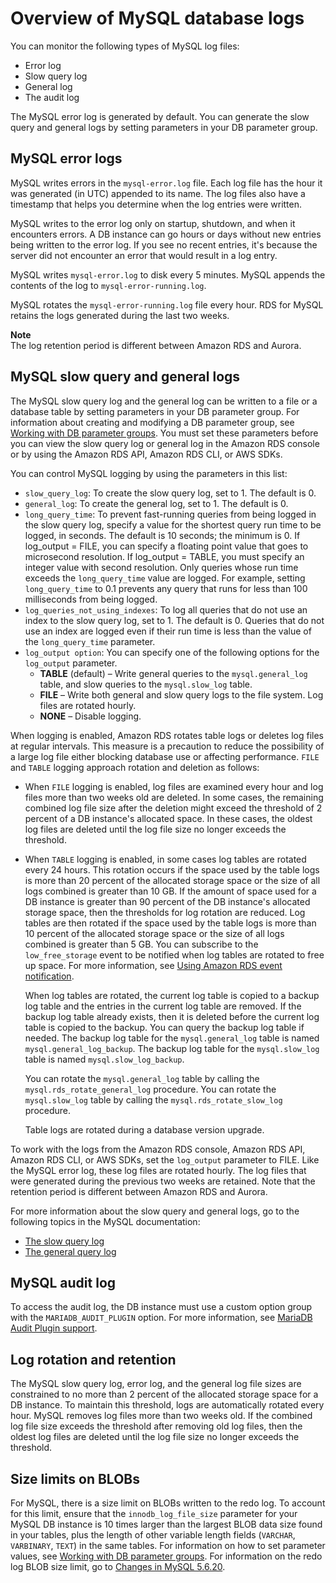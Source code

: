 # Overview of MySQL database logs<a name="USER_LogAccess.MySQL.LogFileSize"></a>

You can monitor the following types of MySQL log files:
+ Error log
+ Slow query log
+ General log
+ The audit log

The MySQL error log is generated by default\. You can generate the slow query and general logs by setting parameters in your DB parameter group\.

## MySQL error logs<a name="USER_LogAccess.MySQL.Errorlog"></a>

MySQL writes errors in the `mysql-error.log` file\. Each log file has the hour it was generated \(in UTC\) appended to its name\. The log files also have a timestamp that helps you determine when the log entries were written\.

MySQL writes to the error log only on startup, shutdown, and when it encounters errors\. A DB instance can go hours or days without new entries being written to the error log\. If you see no recent entries, it's because the server did not encounter an error that would result in a log entry\.

MySQL writes `mysql-error.log` to disk every 5 minutes\. MySQL appends the contents of the log to `mysql-error-running.log`\. 

MySQL rotates the `mysql-error-running.log` file every hour\. RDS for MySQL retains the logs generated during the last two weeks\.

**Note**  
The log retention period is different between Amazon RDS and Aurora\.

## MySQL slow query and general logs<a name="USER_LogAccess.MySQL.Generallog"></a>

The MySQL slow query log and the general log can be written to a file or a database table by setting parameters in your DB parameter group\. For information about creating and modifying a DB parameter group, see [Working with DB parameter groups](USER_WorkingWithParamGroups.md)\. You must set these parameters before you can view the slow query log or general log in the Amazon RDS console or by using the Amazon RDS API, Amazon RDS CLI, or AWS SDKs\.

You can control MySQL logging by using the parameters in this list:
+ `slow_query_log`: To create the slow query log, set to 1\. The default is 0\.
+ `general_log`: To create the general log, set to 1\. The default is 0\.
+ `long_query_time`: To prevent fast\-running queries from being logged in the slow query log, specify a value for the shortest query run time to be logged, in seconds\. The default is 10 seconds; the minimum is 0\. If log\_output = FILE, you can specify a floating point value that goes to microsecond resolution\. If log\_output = TABLE, you must specify an integer value with second resolution\. Only queries whose run time exceeds the `long_query_time` value are logged\. For example, setting `long_query_time` to 0\.1 prevents any query that runs for less than 100 milliseconds from being logged\.
+ `log_queries_not_using_indexes`: To log all queries that do not use an index to the slow query log, set to 1\. The default is 0\. Queries that do not use an index are logged even if their run time is less than the value of the `long_query_time` parameter\.
+ `log_output option`: You can specify one of the following options for the `log_output` parameter\. 
  + **TABLE** \(default\) – Write general queries to the `mysql.general_log` table, and slow queries to the `mysql.slow_log` table\. 
  + **FILE** – Write both general and slow query logs to the file system\. Log files are rotated hourly\. 
  + **NONE** – Disable logging\.

When logging is enabled, Amazon RDS rotates table logs or deletes log files at regular intervals\. This measure is a precaution to reduce the possibility of a large log file either blocking database use or affecting performance\. `FILE` and `TABLE` logging approach rotation and deletion as follows:
+ When `FILE` logging is enabled, log files are examined every hour and log files more than two weeks old are deleted\. In some cases, the remaining combined log file size after the deletion might exceed the threshold of 2 percent of a DB instance's allocated space\. In these cases, the oldest log files are deleted until the log file size no longer exceeds the threshold\.
+ When `TABLE` logging is enabled, in some cases log tables are rotated every 24 hours\. This rotation occurs if the space used by the table logs is more than 20 percent of the allocated storage space or the size of all logs combined is greater than 10 GB\. If the amount of space used for a DB instance is greater than 90 percent of the DB instance's allocated storage space, then the thresholds for log rotation are reduced\. Log tables are then rotated if the space used by the table logs is more than 10 percent of the allocated storage space or the size of all logs combined is greater than 5 GB\. You can subscribe to the `low_free_storage` event to be notified when log tables are rotated to free up space\. For more information, see [Using Amazon RDS event notification](USER_Events.md)\.

  When log tables are rotated, the current log table is copied to a backup log table and the entries in the current log table are removed\. If the backup log table already exists, then it is deleted before the current log table is copied to the backup\. You can query the backup log table if needed\. The backup log table for the `mysql.general_log` table is named `mysql.general_log_backup`\. The backup log table for the `mysql.slow_log` table is named `mysql.slow_log_backup`\.

  You can rotate the `mysql.general_log` table by calling the `mysql.rds_rotate_general_log` procedure\. You can rotate the `mysql.slow_log` table by calling the `mysql.rds_rotate_slow_log` procedure\.

  Table logs are rotated during a database version upgrade\.

To work with the logs from the Amazon RDS console, Amazon RDS API, Amazon RDS CLI, or AWS SDKs, set the `log_output` parameter to FILE\. Like the MySQL error log, these log files are rotated hourly\. The log files that were generated during the previous two weeks are retained\. Note that the retention period is different between Amazon RDS and Aurora\.

For more information about the slow query and general logs, go to the following topics in the MySQL documentation:
+ [The slow query log](https://dev.mysql.com/doc/refman/8.0/en/slow-query-log.html)
+ [The general query log](https://dev.mysql.com/doc/refman/8.0/en/query-log.html)

## MySQL audit log<a name="USER_LogAccess.MySQL.Auditlog"></a>

To access the audit log, the DB instance must use a custom option group with the `MARIADB_AUDIT_PLUGIN` option\. For more information, see [MariaDB Audit Plugin support](Appendix.MySQL.Options.AuditPlugin.md)\.

## Log rotation and retention<a name="USER_LogAccess.MySQL.LogFileSize.retention"></a>

The MySQL slow query log, error log, and the general log file sizes are constrained to no more than 2 percent of the allocated storage space for a DB instance\. To maintain this threshold, logs are automatically rotated every hour\. MySQL removes log files more than two weeks old\. If the combined log file size exceeds the threshold after removing old log files, then the oldest log files are deleted until the log file size no longer exceeds the threshold\.

## Size limits on BLOBs<a name="USER_LogAccess.MySQL.LogFileSize.BLOBs"></a>

For MySQL, there is a size limit on BLOBs written to the redo log\. To account for this limit, ensure that the `innodb_log_file_size` parameter for your MySQL DB instance is 10 times larger than the largest BLOB data size found in your tables, plus the length of other variable length fields \(`VARCHAR`, `VARBINARY`, `TEXT`\) in the same tables\. For information on how to set parameter values, see [Working with DB parameter groups](USER_WorkingWithParamGroups.md)\. For information on the redo log BLOB size limit, go to [Changes in MySQL 5\.6\.20](http://dev.mysql.com/doc/relnotes/mysql/5.6/en/news-5-6-20.html)\.